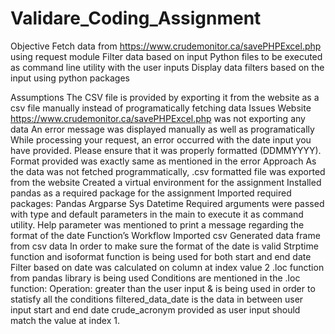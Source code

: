 # Validare_Coding_Assignment


Objective
Fetch data from https://www.crudemonitor.ca/savePHPExcel.php using request module
Filter data based on input 
Python files to be executed as command line utility with the user inputs 
Display data filters based on the input using python packages 

Assumptions
The CSV file is provided by exporting it from the website as a csv file manually instead of programatically fetching data 
Issues
Website https://www.crudemonitor.ca/savePHPExcel.php was not exporting any data
An error message was displayed manually as well as programatically 
While processing your request, an error occurred with the date input you have provided. Please ensure that it was properly formatted (DDMMYYYY).
Format provided was exactly same as mentioned in the error
Approach 
As the data was not fetched programmatically, .csv formatted file was exported from the website
Created a virtual environment for the assignment
Installed pandas as a required package for the assignment
Imported required packages:
Pandas
Argparse
Sys
Datetime
Required arguments were passed with type and default parameters in the main to execute it as command utility.
Help parameter was mentioned to print a message regarding the format of the date
Function’s Workflow
Imported csv 
Generated data frame from csv data
In order to make sure the format of the date is valid Strptime function and isoformat function is being used for both start and end date 
Filter based on date was calculated on column at index value 2
.loc function from pandas library is being used
Conditions are mentioned in the .loc function:
Operation: greater than the user input
& is being used in order to statisfy all the conditions
filtered_data_date is the data in between user input start and end date
crude_acronym provided as user input should match the value at index 1.
